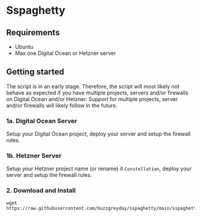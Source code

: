 # Sspaghetty

## Requirements

* Ubuntu
* Max one Digital Ocean or Hetzner server

## Getting started

The script is in an early stage. Therefore, the script will most likely not behave as expected if you have multiple projects, servers and/or firewalls on Digital Ocean and/or Hetzner. Support for multiple projects, server and/or firewalls will likely follow in the future.

### 1a. Digital Ocean Server

Setup your Digital Ocean project, deploy your server and setup the firewall rules.

### 1b. Hetzner Server

Setup your Hetzner project name (or rename) it `Constellation`, deploy your server and setup the firewall rules.

### 2. Download and Install
```
wget https://raw.githubusercontent.com/buzzgreyday/sspaghetty/main/sspaghetty
```
